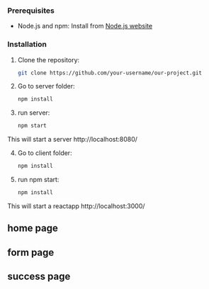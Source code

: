
### Prerequisites

- Node.js and npm: Install from [Node.js website](https://nodejs.org/)

### Installation

1. Clone the repository:

   ```sh
   git clone https://github.com/your-username/our-project.git
   ``` 
2. Go to server folder:

   ```sh
   npm install
    ```    
3. run server:

   ```sh
   npm start
    ```      
This will start a server  http://localhost:8080/  

4. Go to client folder:

   ```sh
   npm install

    ```
5. run npm start:

   ```sh
   npm install
    ```      
This will start a reactapp  http://localhost:3000/  

## home page

## form page

## success page